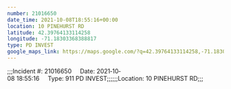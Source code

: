 ```yaml
---
number: 21016650
date_time: 2021-10-08T18:55:16+00:00
location: 10 PINEHURST RD
latitude: 42.39764133114258
longitude: -71.18303368388817
type: PD INVEST
google_maps_link: https://maps.google.com/?q=42.39764133114258,-71.18303368388817
---
```


;;;Incident #: 21016650     Date: 2021‐10‐08 18:55:16     Type: 911 PD INVEST;;;;;;Location: 10 PINEHURST RD;;;
